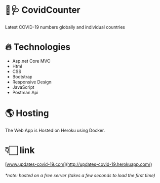 # 🏥🩺 CovidCounter
Latest COVID-19 numbers globally and individual countries

# 🔥 Technologies  
- Asp.net Core MVC
- Html
- CSS
- Bootstrap
- Responsive Design
- JavaScript
- Postman Api

# 🌎 Hosting  
The Web App is Hosted on Heroku using Docker. 

# 👇🏻 link 
[www.updates-covid-19.com](http://updates-covid-19.herokuapp.com/)
<h6><em>*note: hosted on a free server (takes a few seconds to load the first time)</em></h6>
